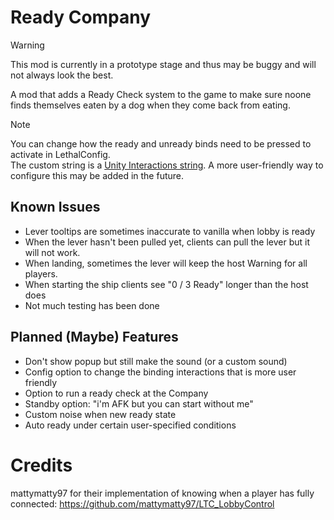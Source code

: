 # Ready Company

> [!WARNING]  
> This mod is currently in a prototype stage and thus may be buggy and will not
> always look the best.

A mod that adds a Ready Check system to the game to make sure noone finds themselves
eaten by a dog when they come back from eating.

> [!NOTE]  
> You can change how the ready and unready binds need to be pressed to activate in LethalConfig.  
> The custom string is a [Unity Interactions string](https://docs.unity3d.com/Packages/com.unity.inputsystem@1.11/manual/Interactions.html).
> A more user-friendly way to configure this may be added in the future.

## Known Issues

- Lever tooltips are sometimes inaccurate to vanilla when lobby is ready
- When the lever hasn't been pulled yet, clients can pull the lever but it will not work.
- When landing, sometimes the lever will keep the host Warning for all players.
- When starting the ship clients see "0 / 3 Ready" longer than the host does
- Not much testing has been done

## Planned (Maybe) Features

- Don't show popup but still make the sound (or a custom sound)
- Config option to change the binding interactions that is more user friendly
- Option to run a ready check at the Company
- Standby option: "i'm AFK but you can start without me"
- Custom noise when new ready state
- Auto ready under certain user-specified conditions

# Credits

mattymatty97 for their implementation of knowing when a player has fully connected: https://github.com/mattymatty97/LTC_LobbyControl